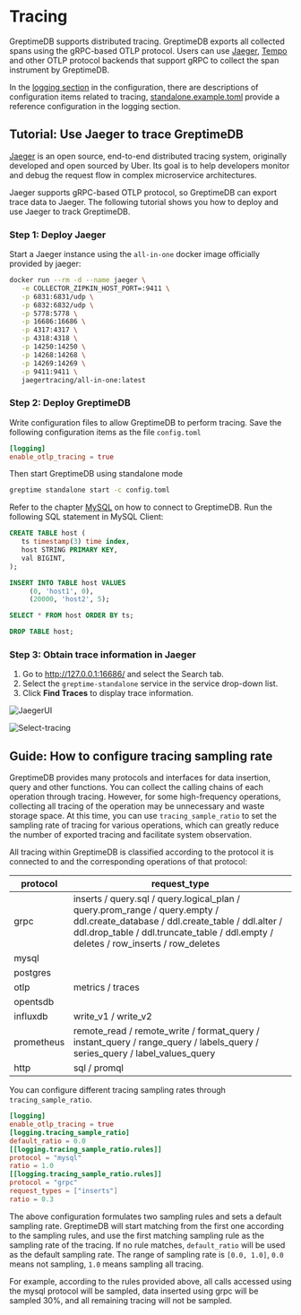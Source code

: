 # Tracing

GreptimeDB supports distributed tracing. GreptimeDB exports all collected spans using the gRPC-based OTLP protocol. Users can use [Jaeger](https://www.jaegertracing.io/), [Tempo](https://grafana.com/oss/tempo/) and other OTLP protocol backends that support gRPC to collect the span instrument by GreptimeDB.

In the [logging section](/user-guide/deployments/configuration.md#logging-options) in the configuration, there are descriptions of configuration items related to tracing, [standalone.example.toml](https://github.com/GreptimeTeam/greptimedb/blob/main/config/standalone.example.toml) provide a reference configuration in the logging section.

## Tutorial: Use Jaeger to trace GreptimeDB

[Jaeger](https://www.jaegertracing.io/) is an open source, end-to-end distributed tracing system, originally developed and open sourced by Uber. Its goal is to help developers monitor and debug the request flow in complex microservice architectures.

Jaeger supports gRPC-based OTLP protocol, so GreptimeDB can export trace data to Jaeger. The following tutorial shows you how to deploy and use Jaeger to track GreptimeDB.

### Step 1: Deploy Jaeger

Start a Jaeger instance using the `all-in-one` docker image officially provided by jaeger:

```bash
docker run --rm -d --name jaeger \
   -e COLLECTOR_ZIPKIN_HOST_PORT=:9411 \
   -p 6831:6831/udp \
   -p 6832:6832/udp \
   -p 5778:5778 \
   -p 16686:16686 \
   -p 4317:4317 \
   -p 4318:4318 \
   -p 14250:14250 \
   -p 14268:14268 \
   -p 14269:14269 \
   -p 9411:9411 \
   jaegertracing/all-in-one:latest
```

### Step 2: Deploy GreptimeDB

Write configuration files to allow GreptimeDB to perform tracing. Save the following configuration items as the file `config.toml`

```Toml
[logging]
enable_otlp_tracing = true
```

Then start GreptimeDB using standalone mode

```bash
greptime standalone start -c config.toml
```

Refer to the chapter [MySQL](/user-guide/protocols/mysql.md) on how to connect to GreptimeDB. Run the following SQL statement in MySQL Client:

```sql
CREATE TABLE host (
   ts timestamp(3) time index,
   host STRING PRIMARY KEY,
   val BIGINT,
);

INSERT INTO TABLE host VALUES
     (0, 'host1', 0),
     (20000, 'host2', 5);

SELECT * FROM host ORDER BY ts;

DROP TABLE host;
```

### Step 3: Obtain trace information in Jaeger

1. Go to http://127.0.0.1:16686/ and select the Search tab.
2. Select the `greptime-standalone` service in the service drop-down list.
3. Click **Find Traces** to display trace information.

![JaegerUI](/jaegerui.png)

![Select-tracing](/select-tracing.png)

## Guide: How to configure tracing sampling rate

GreptimeDB provides many protocols and interfaces for data insertion, query and other functions. You can collect the calling chains of each operation through tracing. However, for some high-frequency operations, collecting all tracing of the operation may be unnecessary and waste storage space. At this time, you can use `tracing_sample_ratio` to set the sampling rate of tracing for various operations, which can greatly reduce the number of exported tracing and facilitate system observation.

All tracing within GreptimeDB is classified according to the protocol it is connected to and the corresponding operations of that protocol:

| **protocol** | **request_type**                                                                                                                                                                                                      |
|--------------|-----------------------------------------------------------------------------------------------------------------------------------------------------------------------------------------------------------------------|
| grpc         | inserts / query.sql / query.logical_plan / query.prom_range / query.empty / ddl.create_database / ddl.create_table / ddl.alter / ddl.drop_table / ddl.truncate_table / ddl.empty / deletes / row_inserts / row_deletes |
| mysql        |                                                                                                                                                                                                                       |
| postgres     |                                                                                                                                                                                                                       |
| otlp         | metrics / traces                                                                                                                                                                                                      |
| opentsdb     |                                                                                                                                                                                                                       |
| influxdb     | write_v1 / write_v2                                                                                                                                                                                                   |
| prometheus   | remote_read / remote_write / format_query / instant_query / range_query / labels_query / series_query / label_values_query                                                                                                          |
| http         | sql / promql       

You can configure different tracing sampling rates through `tracing_sample_ratio`.

```toml
[logging]
enable_otlp_tracing = true
[logging.tracing_sample_ratio]
default_ratio = 0.0
[[logging.tracing_sample_ratio.rules]]
protocol = "mysql"
ratio = 1.0
[[logging.tracing_sample_ratio.rules]]
protocol = "grpc"
request_types = ["inserts"]
ratio = 0.3
```

The above configuration formulates two sampling rules and sets a default sampling rate. GreptimeDB will start matching from the first one according to the sampling rules, and use the first matching sampling rule as the sampling rate of the tracing. If no rule matches, `default_ratio` will be used as the default sampling rate. The range of sampling rate is `[0.0, 1.0]`, `0.0` means not sampling, `1.0` means sampling all tracing.

For example, according to the rules provided above, all calls accessed using the mysql protocol will be sampled, data inserted using grpc will be sampled 30%, and all remaining tracing will not be sampled.